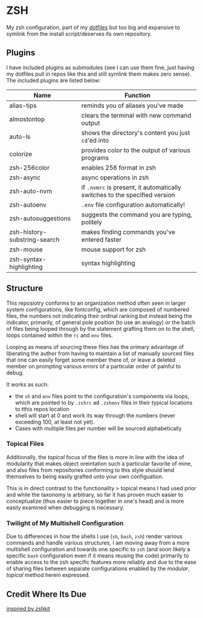 # ZSH

My zsh configuration, part of my [dotfiles](https://github.com/dotfiles) but too big and expansive to symlink from the install script/deserves its own repository.

## Plugins

I have included plugins as submodules (see I can use them fine, just having my dotfiles pull in repos like this and still symlink them makes zero sense). The included plugins are listed below:

| Name                         | Function                                                                   |
| ---------------------------- | -------------------------------------------------------------------------- |
| alias-tips                   | reminds you of aliases you've made                                         |
| almostontop                  | clears the terminal with new command output                                |
| auto-ls                      | shows the directory's content you just `cd`'ed into                        |
| colorize                     | provides color to the output of various programs                           |
| zsh-256color                 | enables 256 format in zsh                                                  |
| zsh-async                    | async operations in zsh                                                    |
| zsh-auto-nvm                 | if `.nvmrc` is present, it automatically switches to the specified version |
| zsh-autoenv                  | `.env` file configuration automatically!                                   |
| zsh-autosuggestions          | suggests the command you are typing, politely                              |
| zsh-history-substring-search | makes finding commands you've entered faster                               |
| zsh-mouse                    | mouse support for zsh                                                      |
| zsh-syntax-highlighting      | syntax highlighting                                                        |


## Structure
This reposiotry conforms to an organization method often seen in larger system configurations, like fontconfig, which are composed of numbered files, the numbers not indicating their ordinal ranking but instead being the indicator, primarily, of general pole position (to use an analogy) or the batch of files being looped through by the statement grafting them on to the shell, loops contained within the `rc` and `env` files. 

Looping as means of sourcing these files has the orimary advantage of liberating the author from having to maintain a list of manually sourced files that one can easily forget some member there of, or leave a deleted member on prompting various errors of a particular order of painful to debug. 

It works as such: 
- the `sh` and `env` files point to the configuration's components via loops, which are pointed to by `.zshrc` ad `.zshenv` files in their typical locations to tthis repos location
- shell will start at 0 and work its way through the numbers (never exceeding 100, at least not yet).
- Cases with multiple files per number will be sourced alphabetically 

### Topical Files

Additionally, the *topical* focus of the files is more in line with the idea of modularity that makes object oreintation such a particular favorite of mine, and also files from repositories conforming to this style should lend themselves to being easily grafted unto your own configuation. 

This is in direct contrast to the functionality > topical means I had used prior and while the taxonomy is arbitrary, so far it has proven much easier to conceptualize (thus easier to piece together in one's head) and is more easily examined when debugging is necessary. 

### Twilight of My Multishell Configuration
Due to differences in how the shells I use (`sh`, `bash`, `zsh`) render various commands and handle various structures, I am moving away from a more multishell configuration and towards one specific to `zsh` (and soon likely a specific `bash` configuration even if it means reusing the code) primarily to enable access to the zsh specific features more reliably and due to the ease of sharing files between separate configurations enabled by the *modular*, *topical* method herein expressed. 

## Credit Where Its Due

[inspired by zshkit](http://wiki.github.com/bkerley/zshkit)
